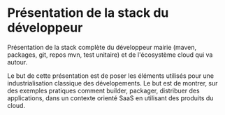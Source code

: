 # Présentation de la stack du développeur

Présentation de la stack complète du développeur mairie (maven, packages, git, repos mvn, test unitaire) et de l'écosystème cloud qui va autour.

Le but de cette présentation est de poser les éléments utilisés pour une industrialisation classique des dévelopements. Le but est de montrer,
sur des exemples pratiques comment builder, packager, distribuer des applications, dans un contexte orienté SaaS en utilisant des produits du cloud.

